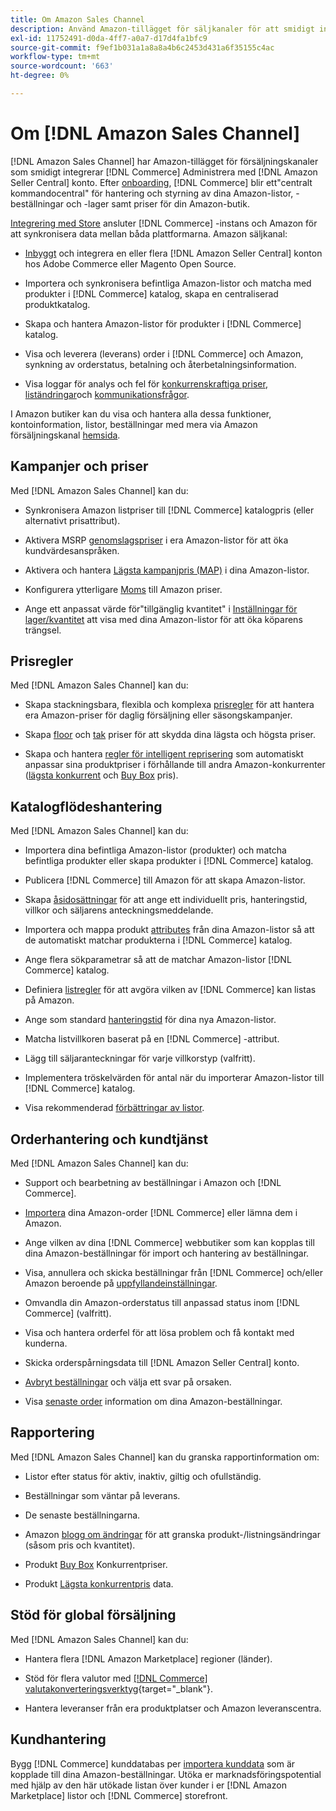 ```yaml
---
title: Om Amazon Sales Channel
description: Använd Amazon-tillägget för säljkanaler för att smidigt integrera Adobe Commerce eller Magento Open Source med ditt Amazon Seller Central-konto.
exl-id: 11752491-d0da-4ff7-a0a7-d17d4fa1bfc9
source-git-commit: f9ef1b031a1a8a8a4b6c2453d431a6f35155c4ac
workflow-type: tm+mt
source-wordcount: '663'
ht-degree: 0%

---
```


# Om [!DNL Amazon Sales Channel]

[!DNL Amazon Sales Channel] har Amazon-tillägget för försäljningskanaler som smidigt integrerar [!DNL Commerce] Administrera med [!DNL Amazon Seller Central] konto. Efter [onboarding](./amazon-onboarding-home.md), [!DNL Commerce] blir ett&quot;centralt kommandocentral&quot; för hantering och styrning av dina Amazon-listor, -beställningar och -lager samt priser för din Amazon-butik.

[Integrering med Store](./store-integration.md) ansluter [!DNL Commerce] -instans och Amazon för att synkronisera data mellan båda plattformarna. Amazon säljkanal:

- [Inbyggt](./amazon-onboarding-home.md) och integrera en eller flera [!DNL Amazon Seller Central] konton hos Adobe Commerce eller Magento Open Source.

- Importera och synkronisera befintliga Amazon-listor och matcha med produkter i [!DNL Commerce] katalog, skapa en centraliserad produktkatalog.

- Skapa och hantera Amazon-listor för produkter i [!DNL Commerce] katalog.

- Visa och leverera (leverans) order i [!DNL Commerce] och Amazon, synkning av orderstatus, betalning och återbetalningsinformation.

- Visa loggar för analys och fel för [konkurrenskraftiga priser](./competitive-price-analysis.md), [liständringar](./listing-changes-log.md)och [kommunikationsfrågor](./communication-errors-log.md).

I Amazon butiker kan du visa och hantera alla dessa funktioner, kontoinformation, listor, beställningar med mera via Amazon försäljningskanal [hemsida](./amazon-sales-channel-home.md).

## Kampanjer och priser

Med [!DNL Amazon Sales Channel] kan du:

- Synkronisera Amazon listpriser till [!DNL Commerce] katalogpris (eller alternativt prisattribut).

- Aktivera MSRP [genomslagspriser](./listing-price.md#configure-listing-price-settings) i era Amazon-listor för att öka kundvärdesanspråken.

- Aktivera och hantera [Lägsta kampanjpris (MAP)](./listing-price.md#configure-listing-price-settings) i dina Amazon-listor.

- Konfigurera ytterligare [Moms](./listing-price.md#configure-listing-price-settings) till Amazon priser.

- Ange ett anpassat värde för&quot;tillgänglig kvantitet&quot; i [Inställningar för lager/kvantitet](./stock-quantity.md#configure-stock--quantity-settings) att visa med dina Amazon-listor för att öka köparens trängsel.

## Prisregler

Med [!DNL Amazon Sales Channel] kan du:

- Skapa stackningsbara, flexibla och komplexa [prisregler](./pricing-products.md) för att hantera era Amazon-priser för daglig försäljning eller säsongskampanjer.

- Skapa [floor](./floor-price.md) och [tak](./optional-ceiling-price.md) priser för att skydda dina lägsta och högsta priser.

- Skapa och hantera [regler för intelligent reprisering](./intelligent-repricing-rules.md) som automatiskt anpassar sina produktpriser i förhållande till andra Amazon-konkurrenter ([lägsta konkurrent](./lowest-competitor-pricing.md) och [Buy Box](./buy-box-competitor-pricing.md) pris).

## Katalogflödeshantering

Med [!DNL Amazon Sales Channel] kan du:

- Importera dina befintliga Amazon-listor (produkter) och matcha befintliga produkter eller skapa produkter i [!DNL Commerce] katalog.

- Publicera [!DNL Commerce] till Amazon för att skapa Amazon-listor.

- Skapa [åsidosättningar](./creating-editing-overrides.md) för att ange ett individuellt pris, hanteringstid, villkor och säljarens anteckningsmeddelande.

- Importera och mappa produkt [attributes](./attributes-view.md) från dina Amazon-listor så att de automatiskt matchar produkterna i [!DNL Commerce] katalog.

- Ange flera sökparametrar så att de matchar Amazon-listor [!DNL Commerce] katalog.

- Definiera [listregler](./listing-rules.md) för att avgöra vilken av [!DNL Commerce] kan listas på Amazon.

- Ange som standard [hanteringstid](./product-listing-actions.md) för dina nya Amazon-listor.

- Matcha listvillkoren baserat på en [!DNL Commerce] -attribut.

- Lägg till säljaranteckningar för varje villkorstyp (valfritt).

- Implementera tröskelvärden för antal när du importerar Amazon-listor till [!DNL Commerce] katalog.

- Visa rekommenderad [förbättringar av listor](./listing-improvements.md).

## Orderhantering och kundtjänst

Med [!DNL Amazon Sales Channel] kan du:

- Support och bearbetning av beställningar i Amazon och [!DNL Commerce].

- [Importera](./order-settings.md#configure-order-settings) dina Amazon-order [!DNL Commerce] eller lämna dem i Amazon.

- Ange vilken av dina [!DNL Commerce] webbutiker som kan kopplas till dina Amazon-beställningar för import och hantering av beställningar.

- Visa, annullera och skicka beställningar från [!DNL Commerce] och/eller Amazon beroende på [uppfyllandeinställningar](./fulfilled-by.md).

- Omvandla din Amazon-orderstatus till anpassad status inom [!DNL Commerce] (valfritt).

- Visa och hantera orderfel för att lösa problem och få kontakt med kunderna.

- Skicka orderspårningsdata till [!DNL Amazon Seller Central] konto.

- [Avbryt beställningar](./cancel-unshipped-order.md) och välja ett svar på orsaken.

- Visa [senaste order](./amazon-store-dashboard.md) information om dina Amazon-beställningar.

## Rapportering

Med [!DNL Amazon Sales Channel] kan du granska rapportinformation om:

- Listor efter status för aktiv, inaktiv, giltig och ofullständig.

- Beställningar som väntar på leverans.

- De senaste beställningarna.

- Amazon [blogg om ändringar](./listing-changes-log.md) för att granska produkt-/listningsändringar (såsom pris och kvantitet).

- Produkt [Buy Box](./buy-box-competitor-pricing.md) Konkurrentpriser.

- Produkt [Lägsta konkurrentpris](./lowest-competitor-pricing.md) data.

## Stöd för global försäljning

Med [!DNL Amazon Sales Channel] kan du:

- Hantera flera [!DNL Amazon Marketplace] regioner (länder).

- Stöd för flera valutor med [[!DNL Commerce] valutakonverteringsverktyg](https://docs.magento.com/user-guide/stores/currency-configuration.html){target="_blank"}.

- Hantera leveranser från era produktplatser och Amazon leveranscentra.

## Kundhantering

Bygg [!DNL Commerce] kunddatabas per [importera kunddata](./order-settings.md#configure-order-settings) som är kopplade till dina Amazon-beställningar. Utöka er marknadsföringspotential med hjälp av den här utökade listan över kunder i er [!DNL Amazon Marketplace] listor och [!DNL Commerce] storefront.
